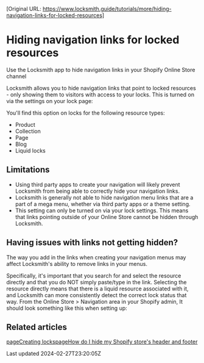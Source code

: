 [Original URL: https://www.locksmith.guide/tutorials/more/hiding-navigation-links-for-locked-resources]

# Hiding navigation links for locked resources

Use the Locksmith app to hide navigation links in your Shopify Online Store channel

Locksmith allows you to hide navigation links that point to locked resources - only showing them to visitors with access to your locks. This is turned on via the settings on your lock page:

You'll find this option on locks for the following resource types:

- Product
- Collection
- Page
- Blog
- Liquid locks

## Limitations

- Using third party apps to create your navigation will likely prevent Locksmith from being able to correctly hide your navigation links.
- Locksmith is generally not able to hide navigation menu links that are a part of a mega menu, whether via third party apps or a theme setting.
- This setting can only be turned on via your lock settings. This means that links pointing outside of your Online Store cannot be hidden through Locksmith.

## Having issues with links not getting hidden?

The way you add in the links when creating your navigation menus may affect Locksmith's ability to remove links in your menus.

Specifically, it's important that you search for and select the resource directly and that you do NOT simply paste/type in the link. Selecting the resource directly means that there is a liquid resource associated with it, and Locksmith can more consistently detect the correct lock status that way. From the Online Store \> Navigation area in your Shopify admin, It should look something like this when setting up:

## Related articles
[pageCreating locks](/basics/creating-locks)[pageHow do I hide my Shopify store's header and footer](/tutorials/more/how-do-i-hide-my-shopify-stores-header-and-footer)

Last updated 2024-02-27T23:20:05Z